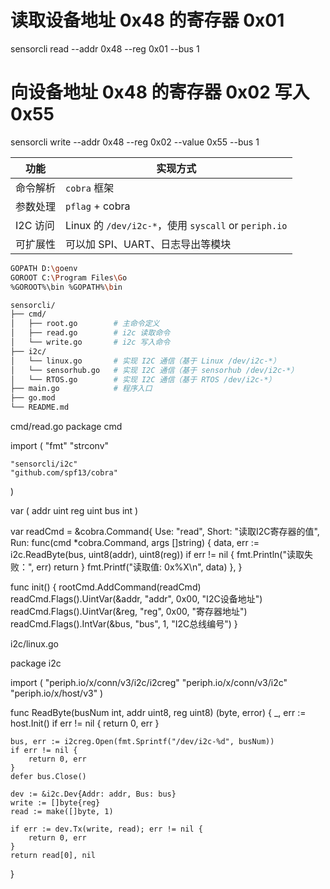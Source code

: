 # 读取设备地址 0x48 的寄存器 0x01
sensorcli read --addr 0x48 --reg 0x01 --bus 1

# 向设备地址 0x48 的寄存器 0x02 写入 0x55
sensorcli write --addr 0x48 --reg 0x02 --value 0x55 --bus 1

| 功能     | 实现方式                                             |
| ------ | ------------------------------------------------ |
| 命令解析   | `cobra` 框架                                       |
| 参数处理   | `pflag` + cobra                                    |
| I2C 访问 | Linux 的 `/dev/i2c-*`，使用 `syscall` or `periph.io` |
| 可扩展性   | 可以加 SPI、UART、日志导出等模块                     |

```sh
GOPATH D:\goenv
GOROOT C:\Program Files\Go
%GOROOT%\bin %GOPATH%\bin
```

```sh
sensorcli/
├── cmd/
│   ├── root.go        # 主命令定义
│   ├── read.go        # i2c 读取命令
│   └── write.go       # i2c 写入命令
├── i2c/
│   └── linux.go       # 实现 I2C 通信（基于 Linux /dev/i2c-*）
│   └── sensorhub.go   # 实现 I2C 通信（基于 sensorhub /dev/i2c-*）
│   └── RTOS.go        # 实现 I2C 通信（基于 RTOS /dev/i2c-*）
├── main.go            # 程序入口
├── go.mod
└── README.md
```

cmd/read.go
package cmd

import (
    "fmt"
    "strconv"

    "sensorcli/i2c"
    "github.com/spf13/cobra"
)

var (
    addr uint
    reg  uint
    bus  int
)

var readCmd = &cobra.Command{
    Use:   "read",
    Short: "读取I2C寄存器的值",
    Run: func(cmd *cobra.Command, args []string) {
        data, err := i2c.ReadByte(bus, uint8(addr), uint8(reg))
        if err != nil {
            fmt.Println("读取失败：", err)
            return
        }
        fmt.Printf("读取值: 0x%X\n", data)
    },
}

func init() {
    rootCmd.AddCommand(readCmd)
    readCmd.Flags().UintVar(&addr, "addr", 0x00, "I2C设备地址")
    readCmd.Flags().UintVar(&reg, "reg", 0x00, "寄存器地址")
    readCmd.Flags().IntVar(&bus, "bus", 1, "I2C总线编号")
}

i2c/linux.go

package i2c

import (
    "periph.io/x/conn/v3/i2c/i2creg"
    "periph.io/x/conn/v3/i2c"
    "periph.io/x/host/v3"
)

func ReadByte(busNum int, addr uint8, reg uint8) (byte, error) {
    _, err := host.Init()
    if err != nil {
        return 0, err
    }

    bus, err := i2creg.Open(fmt.Sprintf("/dev/i2c-%d", busNum))
    if err != nil {
        return 0, err
    }
    defer bus.Close()

    dev := &i2c.Dev{Addr: addr, Bus: bus}
    write := []byte{reg}
    read := make([]byte, 1)

    if err := dev.Tx(write, read); err != nil {
        return 0, err
    }
    return read[0], nil
}
